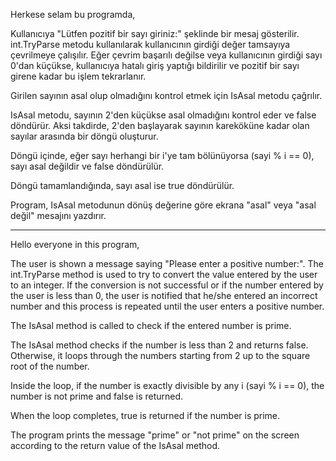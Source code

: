 Herkese selam bu programda,

Kullanıcıya "Lütfen pozitif bir sayı giriniz:" şeklinde bir mesaj gösterilir.
int.TryParse metodu kullanılarak kullanıcının girdiği değer tamsayıya çevrilmeye çalışılır. Eğer çevrim başarılı değilse veya kullanıcının girdiği sayı 0'dan küçükse, kullanıcıya hatalı giriş yaptığı bildirilir ve pozitif bir sayı girene kadar bu işlem tekrarlanır.

Girilen sayının asal olup olmadığını kontrol etmek için IsAsal metodu çağrılır.

IsAsal metodu, sayının 2'den küçükse asal olmadığını kontrol eder ve false döndürür. Aksi takdirde, 2'den başlayarak sayının kareköküne kadar olan sayılar arasında bir döngü oluşturur.

Döngü içinde, eğer sayı herhangi bir i'ye tam bölünüyorsa (sayi % i == 0), sayı asal değildir ve false döndürülür.

Döngü tamamlandığında, sayı asal ise true döndürülür.

Program, IsAsal metodunun dönüş değerine göre ekrana "asal" veya "asal değil" mesajını yazdırır.

--------------------------------------------------------------------------
Hello everyone in this program,

The user is shown a message saying "Please enter a positive number:".
The int.TryParse method is used to try to convert the value entered by the user to an integer. If the conversion is not successful or if the number entered by the user is less than 0, the user is notified that he/she entered an incorrect number and this process is repeated until the user enters a positive number.

The IsAsal method is called to check if the entered number is prime.

The IsAsal method checks if the number is less than 2 and returns false. Otherwise, it loops through the numbers starting from 2 up to the square root of the number.

Inside the loop, if the number is exactly divisible by any i (sayi % i == 0), the number is not prime and false is returned.

When the loop completes, true is returned if the number is prime.

The program prints the message "prime" or "not prime" on the screen according to the return value of the IsAsal method.



